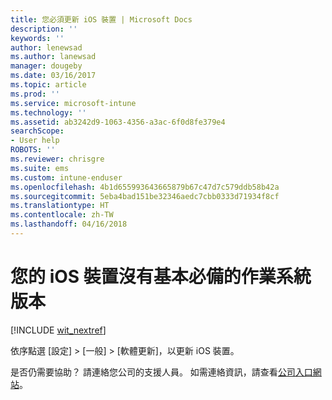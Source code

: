 ```yaml
---
title: 您必須更新 iOS 裝置 | Microsoft Docs
description: ''
keywords: ''
author: lenewsad
ms.author: lanewsad
manager: dougeby
ms.date: 03/16/2017
ms.topic: article
ms.prod: ''
ms.service: microsoft-intune
ms.technology: ''
ms.assetid: ab3242d9-1063-4356-a3ac-6f0d8fe379e4
searchScope:
- User help
ROBOTS: ''
ms.reviewer: chrisgre
ms.suite: ems
ms.custom: intune-enduser
ms.openlocfilehash: 4b1d655993643665879b67c47d7c579ddb58b42a
ms.sourcegitcommit: 5eba4bad151be32346aedc7cbb0333d71934f8cf
ms.translationtype: HT
ms.contentlocale: zh-TW
ms.lasthandoff: 04/16/2018
---
```

# <a name="your-ios-device-doesnt-have-the-required-minimum-operating-system-version"></a>您的 iOS 裝置沒有基本必備的作業系統版本

[!INCLUDE [wit_nextref](includes/end-user-os-update-guidance.md)]

依序點選 [設定] > [一般] > [軟體更新]，以更新 iOS 裝置。

是否仍需要協助？ 請連絡您公司的支援人員。 如需連絡資訊，請查看[公司入口網站](https://portal.manage.microsoft.com#HelpDeskDialog)。

